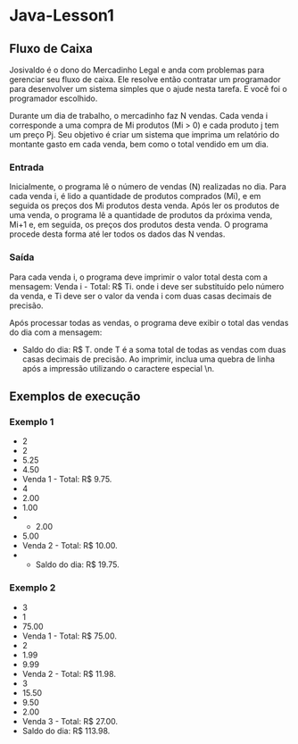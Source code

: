 # Java-Lesson1
## Fluxo de Caixa

Josivaldo é o dono do Mercadinho Legal e anda com problemas para gerenciar seu fluxo de caixa. Ele resolve então contratar um programador para desenvolver um sistema simples que o ajude nesta tarefa. E você foi o programador escolhido. 

Durante um dia de trabalho, o mercadinho faz N vendas. Cada venda i corresponde a uma compra de Mi produtos (Mi > 0) e cada produto j tem um preço Pj. 
Seu objetivo é criar um sistema que imprima um relatório do montante gasto em cada venda, bem como o total vendido em um dia.

### Entrada
Inicialmente, o programa lê o número de vendas (N) realizadas no dia. Para cada venda i, é lido a quantidade de produtos comprados (Mi), e em seguida os preços dos Mi produtos desta venda. 
Após ler os produtos de uma venda, o programa lê a quantidade de produtos da próxima venda, Mi+1 e, em seguida, os preços dos produtos desta venda. O programa procede desta forma até ler todos os dados das N vendas.


### Saída
Para cada venda i, o programa deve imprimir o valor total desta com a mensagem: 
Venda i - Total: R$ Ti. 
onde i deve ser substituído pelo número da venda, e Ti deve ser o valor da venda i com duas casas decimais de precisão. 

Após processar todas as vendas, o programa deve exibir o total das vendas do dia com a mensagem: 
* Saldo do dia: R$ T. 
onde T é a soma total de todas as vendas com duas casas decimais de precisão. 
Ao imprimir, inclua uma quebra de linha após a impressão utilizando o caractere especial \n. 

## Exemplos de execução

### Exemplo 1
* 2
* 2
* 5.25
* 4.50
* Venda 1 - Total: R$ 9.75.
* 4
* 2.00
* 1.00
* * 2.00
* 5.00
* Venda 2 - Total: R$ 10.00.
* * Saldo do dia: R$ 19.75.

### Exemplo 2
* 3
* 1
* 75.00
* Venda 1 - Total: R$ 75.00.
* 2
* 1.99
* 9.99
* Venda 2 - Total: R$ 11.98.
* 3
* 15.50
* 9.50
* 2.00
* Venda 3 - Total: R$ 27.00.
* Saldo do dia: R$ 113.98.
